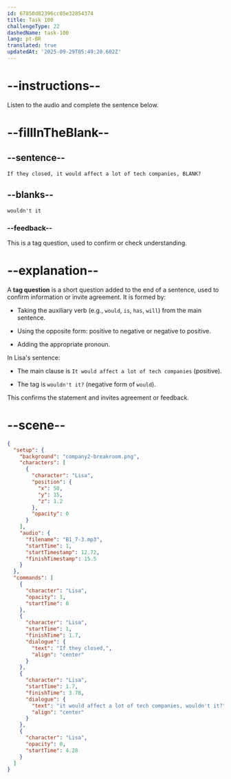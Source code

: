 ```yaml
---
id: 67850d82396cc05e32854374
title: Task 100
challengeType: 22
dashedName: task-100
lang: pt-BR
translated: true
updatedAt: '2025-09-29T05:49:20.602Z'
---
```


<!-- (Audio) Lisa: If they closed, it would affect a lot of tech companies, wouldn't it? -->

# --instructions--

Listen to the audio and complete the sentence below.

# --fillInTheBlank--

## --sentence--

`If they closed, it would affect a lot of tech companies, BLANK?`

## --blanks--

`wouldn't it`

### --feedback--

This is a tag question, used to confirm or check understanding.

# --explanation--

A **tag question** is a short question added to the end of a sentence, used to confirm information or invite agreement. It is formed by:

- Taking the auxiliary verb (e.g., `would`, `is`, `has`, `will`) from the main sentence.

- Using the opposite form: positive to negative or negative to positive.

- Adding the appropriate pronoun.

In Lisa's sentence:

- The main clause is `It would affect a lot of tech companies` (positive).

- The tag is `wouldn't it?` (negative form of `would`).

This confirms the statement and invites agreement or feedback.

# --scene--

```json
{
  "setup": {
    "background": "company2-breakroom.png",
    "characters": [
      {
        "character": "Lisa",
        "position": {
          "x": 50,
          "y": 15,
          "z": 1.2
        },
        "opacity": 0
      }
    ],
    "audio": {
      "filename": "B1_7-3.mp3",
      "startTime": 1,
      "startTimestamp": 12.72,
      "finishTimestamp": 15.5
    }
  },
  "commands": [
    {
      "character": "Lisa",
      "opacity": 1,
      "startTime": 0
    },
    {
      "character": "Lisa",
      "startTime": 1,
      "finishTime": 1.7,
      "dialogue": {
        "text": "If they closed,",
        "align": "center"
      }
    },
    {
      "character": "Lisa",
      "startTime": 1.7,
      "finishTime": 3.78,
      "dialogue": {
        "text": "it would affect a lot of tech companies, wouldn't it?",
        "align": "center"
      }
    },
    {
      "character": "Lisa",
      "opacity": 0,
      "startTime": 4.28
    }
  ]
}
```
